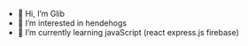- 👋 Hi, I’m Glib
- 👀 I’m interested in hendehogs
- 🌱 I’m currently learning javaScript (react express.js firebase)

<!---
evakv0th/evakv0th is a ✨ special ✨ repository because its `README.md` (this file) appears on your GitHub profile.
You can click the Preview link to take a look at your changes.
--->
